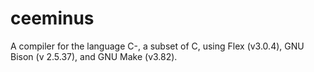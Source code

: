 # ceeminus
A compiler for the language C-, a subset of C, using Flex (v3.0.4), GNU Bison (v 2.5.37), and GNU Make (v3.82).
